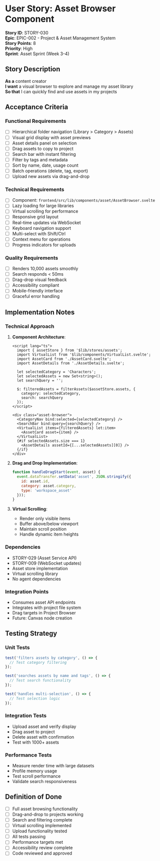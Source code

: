 # User Story: Asset Browser Component

**Story ID**: STORY-030  
**Epic**: EPIC-002 - Project & Asset Management System  
**Story Points**: 8  
**Priority**: High  
**Sprint**: Asset Sprint (Week 3-4)  

## Story Description

**As a** content creator  
**I want** a visual browser to explore and manage my asset library  
**So that** I can quickly find and use assets in my projects  

## Acceptance Criteria

### Functional Requirements
- [ ] Hierarchical folder navigation (Library > Category > Assets)
- [ ] Visual grid display with asset previews
- [ ] Asset details panel on selection
- [ ] Drag assets to copy to project
- [ ] Search bar with instant filtering
- [ ] Filter by tags and metadata
- [ ] Sort by name, date, usage count
- [ ] Batch operations (delete, tag, export)
- [ ] Upload new assets via drag-and-drop

### Technical Requirements
- [ ] Component: `frontend/src/lib/components/asset/AssetBrowser.svelte`
- [ ] Lazy loading for large libraries
- [ ] Virtual scrolling for performance
- [ ] Responsive grid layout
- [ ] Real-time updates via WebSocket
- [ ] Keyboard navigation support
- [ ] Multi-select with Shift/Ctrl
- [ ] Context menu for operations
- [ ] Progress indicators for uploads

### Quality Requirements
- [ ] Renders 10,000 assets smoothly
- [ ] Search responds < 50ms
- [ ] Drag-drop visual feedback
- [ ] Accessibility compliant
- [ ] Mobile-friendly interface
- [ ] Graceful error handling

## Implementation Notes

### Technical Approach
1. **Component Architecture**:
   ```svelte
   <script lang="ts">
     import { assetStore } from '$lib/stores/assets';
     import VirtualList from '$lib/components/VirtualList.svelte';
     import AssetCard from './AssetCard.svelte';
     import AssetDetails from './AssetDetails.svelte';
     
     let selectedCategory = 'Characters';
     let selectedAssets = new Set<string>();
     let searchQuery = '';
     
     $: filteredAssets = filterAssets($assetStore.assets, {
       category: selectedCategory,
       search: searchQuery
     });
   </script>
   
   <div class="asset-browser">
     <CategoryNav bind:selected={selectedCategory} />
     <SearchBar bind:query={searchQuery} />
     <VirtualList items={filteredAssets} let:item>
       <AssetCard asset={item} />
     </VirtualList>
     {#if selectedAssets.size === 1}
       <AssetDetails assetId={[...selectedAssets][0]} />
     {/if}
   </div>
   ```

2. **Drag and Drop Implementation**:
   ```javascript
   function handleDragStart(event, asset) {
     event.dataTransfer.setData('asset', JSON.stringify({
       id: asset.id,
       category: asset.category,
       type: 'workspace_asset'
     }));
   }
   ```

3. **Virtual Scrolling**:
   - Render only visible items
   - Buffer above/below viewport
   - Maintain scroll position
   - Handle dynamic item heights

### Dependencies
- STORY-029 (Asset Service API)
- STORY-009 (WebSocket updates)
- Asset store implementation
- Virtual scrolling library
- No agent dependencies

### Integration Points
- Consumes asset API endpoints
- Integrates with project file system
- Drag targets in Project Browser
- Future: Canvas node creation

## Testing Strategy

### Unit Tests
```javascript
test('filters assets by category', () => {
  // Test category filtering
});

test('searches assets by name and tags', () => {
  // Test search functionality
});

test('handles multi-selection', () => {
  // Test selection logic
});
```

### Integration Tests
- Upload asset and verify display
- Drag asset to project
- Delete asset with confirmation
- Test with 1000+ assets

### Performance Tests
- Measure render time with large datasets
- Profile memory usage
- Test scroll performance
- Validate search responsiveness

## Definition of Done
- [ ] Full asset browsing functionality
- [ ] Drag-and-drop to projects working
- [ ] Search and filtering complete
- [ ] Virtual scrolling implemented
- [ ] Upload functionality tested
- [ ] All tests passing
- [ ] Performance targets met
- [ ] Accessibility review complete
- [ ] Code reviewed and approved